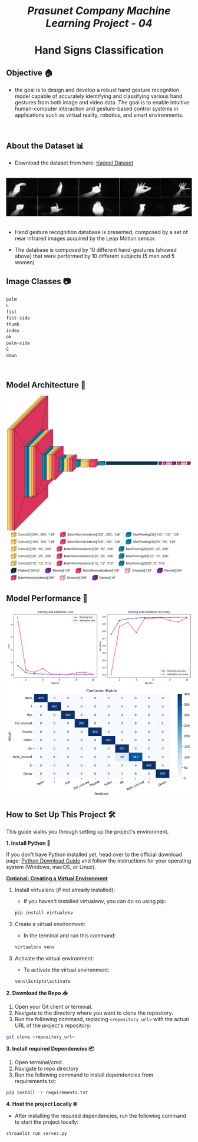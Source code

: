 # <center><i>Prasunet Company Machine Learning Project - 04</i></center>

# <center><b>Hand Signs Classification</b>
</center>

## Objective 🏠
- the goal is to design and develop a robust hand gesture recognition model capable of accurately identifying and classifying various hand gestures from both image and video data. The goal is to enable intuitive human-computer interaction and gesture-based control systems in applications such as virtual reality, robotics, and smart environments.

<br>

## About the Dataset 📊

- Download the dataset from here: <a href = 'https://www.kaggle.com/datasets/gti-upm/leapgestrecog'>Kaggel Dataset</a> 

<br>

<center><img style='width:1000px;' src = 'images\dataset-cover.png'></center>

<br>

- Hand gesture recognition database is presented, composed by a set of near infrared images acquired by the Leap Motion sensor.

- The database is composed by 10 different hand-gestures (showed above) that were performed by 10 different subjects (5 men and 5 women)



## Image Classes 📷

`palm`  
`L`  
`fist`  
`fist-side`  
`thumb`  
`index`  
`ok`  
`palm-side`  
`C`  
`down`

<br>

## Model Architecture 👾

<img src = 'images/model-arch.png'>

<br>

## Model Performance 🤖

<img src = 'images/model_performance.png'>

<br>

<img src = 'images/confusion_matrix.png'>

<br>

## How to Set Up This Project 🛠️

This guide walks you through setting up the project's environment.

**1. Install Python 🐍**

If you don't have Python installed yet, head over to the official download page: [Python Download Guide](https://wiki.python.org/moin/BeginnersGuide/Download) and follow the instructions for your operating system (Windows, macOS, or Linux).

**<u>Optional: Creating a Virtual Environment</u>**

1. Install virtualenv (if not already installed):

   - If you haven't installed virtualenv, you can do so using pip:
    ```bash
    pip install virtualenv
    ```
2. Create a virtual environment:

    - In the terminal and run this command:
    ``` bash
    virtualenv venv
    ```

3.  Activate the virtual environment:

    - To activate the virtual environment:
    ``` bash
    venv\Scripts\activate
    ```

**2. Download the Repo 📥**


1. Open your Git client or terminal.
2. Navigate to the directory where you want to clone the repository.
3. Run the following command, replacing `<repository_url>` with the actual URL of the project's repository:

```bash 
git clone <repository_url>
```

**3. Install required Dependencies  📦**
1. Open terminal/cmd.
2. Navigate to repo directory
3. Run the following command to install dependencies from requirements.txt:

``` bash
pip install -r requirements.txt
```

**4. Host the project Locally 🌐**

- After installing the required dependencies, run the following command to start the project locally:

``` bash
streamlit run server.py
```

